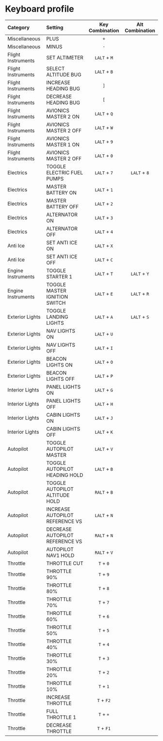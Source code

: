 # Keyboard profile

| Category           | Setting                         | Key Combination | Alt Combination |
| :---               | :---                            |       :---:     |       :---:     |
| Miscellaneous      | PLUS                            | `+`             |                 |
| Miscellaneous      | MINUS                           | `-`             |                 |
| Flight Instruments | SET ALTIMETER                   | `LALT` + `M`    |                 |
| Flight Instruments | SELECT ALTITUDE BUG             | `LALT` + `B`    |                 |
| Flight Instruments | INCREASE HEADING BUG            | `]`             |                 |
| Flight Instruments | DECREASE HEADING BUG            | `[`             |                 |
| Flight Instruments | AVIONICS MASTER 2 ON            | `LALT` + `Q`    |                 |
| Flight Instruments | AVIONICS MASTER 2 OFF           | `LALT` + `W`    |                 |
| Flight Instruments | AVIONICS MASTER 1 ON            | `LALT` + `9`    |                 |
| Flight Instruments | AVIONICS MASTER 2 OFF           | `LALT` + `0`    |                 |
| Electrics          | TOGGLE ELECTRIC FUEL PUMPS      | `LALT` + `7`    | `LALT` + `8`    |
| Electrics          | MASTER BATTERY ON               | `LALT` + `1`    |                 |
| Electrics          | MASTER BATTERY OFF              | `LALT` + `2`    |                 |
| Electrics          | ALTERNATOR ON                   | `LALT` + `3`    |                 |
| Electrics          | ALTERNATOR OFF                  | `LALT` + `4`    |                 |
| Anti Ice           | SET ANTI ICE ON                 | `LALT` + `X`    |                 |
| Anti Ice           | SET ANTI ICE OFF                | `LALT` + `C`    |                 |
| Engine Instruments | TOGGLE STARTER 1                | `LALT` + `T`    | `LALT` + `Y`    |
| Engine Instruments | TOGGLE MASTER IGNITION SWITCH   | `LALT` + `E`    | `LALT` + `R`    |
| Exterior Lights    | TOGGLE LANDING LIGHTS           | `LALT` + `A`    | `LALT` + `S`    |
| Exterior Lights    | NAV LIGHTS ON                   | `LALT` + `U`    |                 |
| Exterior Lights    | NAV LIGHTS OFF                  | `LALT` + `I`    |                 |
| Exterior Lights    | BEACON LIGHTS ON                | `LALT` + `O`    |                 |
| Exterior Lights    | BEACON LIGHTS OFF               | `LALT` + `P`    |                 |
| Interior Lights    | PANEL LIGHTS ON                 | `LALT` + `G`    |                 |
| Interior Lights    | PANEL LIGHTS OFF                | `LALT` + `H`    |                 |
| Interior Lights    | CABIN LIGHTS ON                 | `LALT` + `J`    |                 |
| Interior Lights    | CABIN LIGHTS OFF                | `LALT` + `K`    |                 |
| Autopilot          | TOGGLE AUTOPILOT MASTER         | `LALT` + `V`    |                 |
| Autopilot          | TOGGLE AUTOPILOT HEADING HOLD   | `LALT` + `B`    |                 |
| Autopilot          | TOGGLE AUTOPILOT ALTITUDE HOLD  | `RALT` + `B`    |                 |
| Autopilot          | INCREASE AUTOPILOT REFERENCE VS | `LALT` + `N`    |                 |
| Autopilot          | DECREASE AUTOPILOT REFERENCE VS | `RALT` + `N`    |                 |
| Autopilot          | AUTOPILOT NAV1 HOLD             | `RALT` + `V`    |                 |
| Throttle           | THROTTLE CUT                    | `T` + `0`       |                 |
| Throttle           | THROTTLE 90%                    | `T` + `9`       |                 |
| Throttle           | THROTTLE 80%                    | `T` + `8`       |                 |
| Throttle           | THROTTLE 70%                    | `T` + `7`       |                 |
| Throttle           | THROTTLE 60%                    | `T` + `6`       |                 |
| Throttle           | THROTTLE 50%                    | `T` + `5`       |                 |
| Throttle           | THROTTLE 40%                    | `T` + `4`       |                 |
| Throttle           | THROTTLE 30%                    | `T` + `3`       |                 |
| Throttle           | THROTTLE 20%                    | `T` + `2`       |                 |
| Throttle           | THROTTLE 10%                    | `T` + `1`       |                 |
| Throttle           | INCREASE THROTTLE               | `T` + `F2`      |                 |
| Throttle           | FULL THROTTLE 1                 | `T` + `+`       |                 |
| Throttle           | DECREASE THROTTLE               | `T` + `F1`      |                 |
